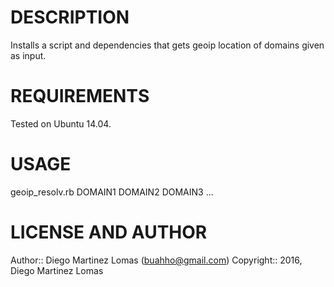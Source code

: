 DESCRIPTION
====

Installs a script and dependencies that gets geoip location of domains given as input.

REQUIREMENTS
====

Tested on Ubuntu 14.04.

USAGE
====

geoip_resolv.rb DOMAIN1 DOMAIN2 DOMAIN3 ...

LICENSE AND AUTHOR
====

Author:: Diego Martinez Lomas (<buahho@gmail.com>)
Copyright:: 2016, Diego Martinez Lomas

